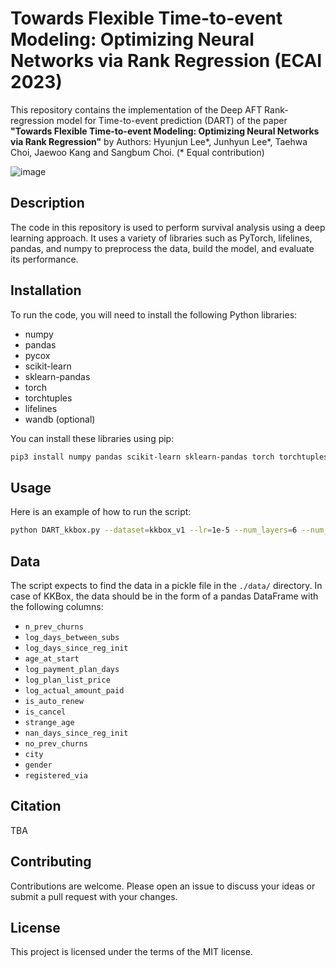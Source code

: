 # Towards Flexible Time-to-event Modeling: Optimizing Neural Networks via Rank Regression (ECAI 2023)

This repository contains the implementation of the Deep AFT Rank-regression model for Time-to-event prediction (DART) of the paper **"Towards Flexible Time-to-event Modeling: Optimizing Neural Networks via Rank Regression"** by Authors: Hyunjun Lee*, Junhyun Lee*, Taehwa Choi, Jaewoo Kang and Sangbum Choi.
(* Equal contribution)

![image](https://en.wikipedia.org/wiki/Image)

## Description
The code in this repository is used to perform survival analysis using a deep learning approach. It uses a variety of libraries such as PyTorch, lifelines, pandas, and numpy to preprocess the data, build the model, and evaluate its performance.


## Installation
To run the code, you will need to install the following Python libraries:

- numpy
- pandas
- pycox
- scikit-learn
- sklearn-pandas
- torch
- torchtuples
- lifelines
- wandb (optional)

You can install these libraries using pip:

```bash
pip3 install numpy pandas scikit-learn sklearn-pandas torch torchtuples lifelines pycox wandb
```


## Usage

Here is an example of how to run the script:

```bash
python DART_kkbox.py --dataset=kkbox_v1 --lr=1e-5 --num_layers=6 --num_nodes=256 --batch_size=1024 --use_BN --wandb
```


## Data

The script expects to find the data in a pickle file in the `./data/` directory. In case of KKBox, the data should be in the form of a pandas DataFrame with the following columns:

- `n_prev_churns`
- `log_days_between_subs`
- `log_days_since_reg_init`
- `age_at_start`
- `log_payment_plan_days`
- `log_plan_list_price`
- `log_actual_amount_paid`
- `is_auto_renew`
- `is_cancel`
- `strange_age`
- `nan_days_since_reg_init`
- `no_prev_churns`
- `city`
- `gender`
- `registered_via`

## Citation
TBA

## Contributing
Contributions are welcome. Please open an issue to discuss your ideas or submit a pull request with your changes.

## License
This project is licensed under the terms of the MIT license.






